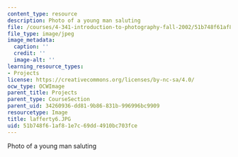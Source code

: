 ```yaml
---
content_type: resource
description: Photo of a young man saluting
file: /courses/4-341-introduction-to-photography-fall-2002/51b748f61af81e7c69dd4910bc703fce_lafferty6.JPG
file_type: image/jpeg
image_metadata:
  caption: ''
  credit: ''
  image-alt: ''
learning_resource_types:
- Projects
license: https://creativecommons.org/licenses/by-nc-sa/4.0/
ocw_type: OCWImage
parent_title: Projects
parent_type: CourseSection
parent_uid: 34260936-dd81-9b86-831b-996996bc9909
resourcetype: Image
title: lafferty6.JPG
uid: 51b748f6-1af8-1e7c-69dd-4910bc703fce
---
```

Photo of a young man saluting
